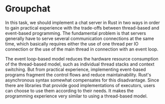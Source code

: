 # Groupchat

In this task, we should implement a chat server in Rust in two ways in order to gain practical experience with the trade-offs between thread-based and event-based programming. The fundamental problem is that servers generally have to serve several communication connections at the same time, which basically requires either the use of one thread per IO connection or the use of the main thread in connection with an event loop.

The event loop-based model reduces the hardware resource consumption of the thread-based model, such as individual thread stacks and context switching. But from practical experience, implementing event-based programs fragment the control flows and reduce maintainability. Rust's asynchronous syntax somewhat compensates for this disadvantage. Since there are libraries that provide good implementations of executors, users can choose to use them according to their needs. It makes the programming experience very similar to using a thread-based model.
